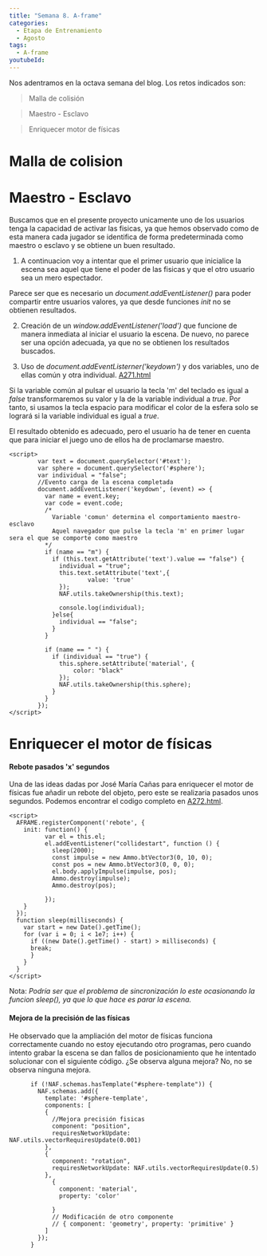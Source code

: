 ```yaml
---
title: "Semana 8. A-frame"
categories:
  - Etapa de Entrenamiento
  - Agosto
tags:
  - A-frame
youtubeId: 
---
```



Nos adentramos en la octava semana del blog. Los retos indicados son:

> Malla de colisión

> Maestro - Esclavo 

> Enriquecer motor de físicas 

# Malla de colision

# Maestro - Esclavo

Buscamos que en el presente proyecto unicamente uno de los usuarios tenga la capacidad de activar las fisicas, ya que hemos observado como de esta manera cada jugador se identifica de forma predeterminada como maestro o esclavo y se obtiene un buen resultado. 

1. A continuacion voy a intentar que el primer usuario que inicialice la escena sea aquel que tiene el poder de las fisicas y que el otro usuario sea un mero espectador. 

Parece ser que es necesario un *document.addEventListener()* para poder compartir entre usuarios valores, ya que desde funciones *init* no se obtienen resultados.

2. Creación de un *window.addEventListener('load')* que funcione de manera inmediata al iniciar el usuario la escena. De nuevo, no parece ser una opción adecuada, ya que no se obtienen los resultados buscados. 

3. Uso de *document.addEventListerner('keydown')* y dos variables, uno de ellas común y otra individual. [A271.html]()

Si la variable común al pulsar el usuario la tecla 'm' del teclado es igual a *false* transformaremos su valor y la de la variable individual a *true*. Por tanto, si usamos la tecla espacio para modificar el color de la esfera solo se logrará si la variable individual es igual a *true*. 

El resultado obtenido es adecuado, pero el usuario ha de tener en cuenta que para iniciar el juego uno de ellos ha de proclamarse maestro. 

    <script>
            var text = document.querySelector('#text');
            var sphere = document.querySelector('#sphere');
            var individual = "false";
            //Evento carga de la escena completada
            document.addEventListener('keydown', (event) => {
              var name = event.key;
              var code = event.code;
              /*
                Variable 'comun' determina el comportamiento maestro-esclavo
                Aquel navegador que pulse la tecla 'm' en primer lugar sera el que se comporte como maestro
              */
              if (name == "m") {
                if (this.text.getAttribute('text').value == "false") {
                  individual = "true";
                  this.text.setAttribute('text',{
                          value: 'true'
                  });
                  NAF.utils.takeOwnership(this.text);

                  console.log(individual);
                }else{
                  individual == "false";      
                }
              }

              if (name == " ") {
                if (individual == "true") {
                  this.sphere.setAttribute('material', {
                      color: "black"
                  });
                  NAF.utils.takeOwnership(this.sphere);
                }
              }
            });
    </script>

# Enriquecer el motor de físicas

#### Rebote pasados 'x' segundos

Una de las ideas dadas por José María Cañas para enriquecer el motor de físicas fue añadir un rebote del objeto, pero este se realizaria pasados unos segundos. Podemos encontrar el codigo completo en [A272.html]().


    <script>
      AFRAME.registerComponent('rebote', {
        init: function() {
              var el = this.el;
              el.addEventListener("collidestart", function () {
                sleep(2000);
                const impulse = new Ammo.btVector3(0, 10, 0);
                const pos = new Ammo.btVector3(0, 0, 0);
                el.body.applyImpulse(impulse, pos);
                Ammo.destroy(impulse);
                Ammo.destroy(pos);
            
              });
        }
      });
      function sleep(milliseconds) {
        var start = new Date().getTime();
        for (var i = 0; i < 1e7; i++) {
          if ((new Date().getTime() - start) > milliseconds) {
          break;
          }
        }
      }
    </script>

Nota: *Podría ser que el problema de sincronización lo este ocasionando la funcion sleep(), ya que lo que hace es parar la escena.*

#### Mejora de la precisión de las físicas 

He observado que la ampliación del motor de físicas funciona correctamente cuando no estoy ejecutando otro programas, pero cuando intento grabar la escena se dan fallos de posicionamiento que he intentado solucionar con el siguiente código. ¿Se observa alguna mejora? No, no se observa ninguna mejora. 

          if (!NAF.schemas.hasTemplate("#sphere-template")) {
            NAF.schemas.add({
              template: '#sphere-template',
              components: [
              {
                //Mejora precisión fisicas
                component: "position",
                requiresNetworkUpdate: NAF.utils.vectorRequiresUpdate(0.001)
              },
              {
                component: "rotation",
                requiresNetworkUpdate: NAF.utils.vectorRequiresUpdate(0.5)
              },
                {
                  component: 'material',
                  property: 'color'

                }
                // Modificación de otro componente
                // { component: 'geometry', property: 'primitive' }
              ]
            });
          }

